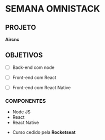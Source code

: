 # SEMANA OMNISTACK

## PROJETO
**Aircnc**

## OBJETIVOS
- [ ] Back-end com node
- [ ] Front-end com React
- [ ] Front-end com React Native


### COMPONENTES
- Node JS
- React 
- React Native

* Curso cedido pela **Rocketseat**